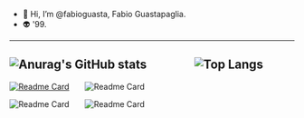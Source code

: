 - 👋 Hi, I’m @fabioguasta, Fabio Guastapaglia. 
- 👽 '99.

------------------------------------------------------------------------------------------------------------------------------------

![Anurag's GitHub stats](https://github-readme-stats.vercel.app/api?username=fabioguasta&show_icons=true&theme=tokyonight&hide_rank=true?include_all_commits=true) &nbsp;&nbsp;&nbsp;&nbsp;&nbsp;&nbsp;&nbsp;&nbsp;&nbsp;&nbsp;&nbsp;&nbsp;&nbsp;&nbsp;&nbsp; ![Top Langs](https://github-readme-stats.vercel.app/api/top-langs/?username=fabioguasta&layout=compact&theme=tokyonight&langs_count=10)
------------------------------------------------------------------------------------------------------------------------------------

[![Readme Card](https://github-readme-stats.vercel.app/api/pin/?username=fabioguasta&repo=WORTH&theme=tokyonight)](https://github.com/fabioguasta/WORTH)&nbsp;&nbsp;&nbsp;&nbsp;&nbsp;&nbsp;
![Readme Card](https://github-readme-stats.vercel.app/api/pin/?username=fabioguasta&repo=OCamlProjectPR2&theme=tokyonight)

![Readme Card](https://github-readme-stats.vercel.app/api/pin/?username=fabioguasta&repo=LBD-21-22&theme=tokyonight)&nbsp;&nbsp;&nbsp;&nbsp;&nbsp;&nbsp;
![Readme Card](https://github-readme-stats.vercel.app/api/pin/?username=fabioguasta&repo=javaProjectPR2&theme=tokyonight)



